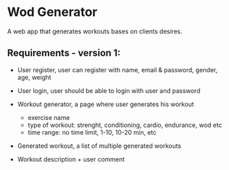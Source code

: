 # Wod Generator

A web app that generates workouts bases on clients desires.

## Requirements - version 1:

- User register, user can register with name, email & password, gender, age, weight

- User login, user should be able to login with user and password

- Workout generator, a page where user generates his workout
    - exercise name
    - type of workout: strenght, conditioning, cardio, endurance, wod etc
    - time range: no time limit,  1-10, 10-20 min, etc

- Generated workout, a list of multiple generated workouts

- Workout description + user comment


